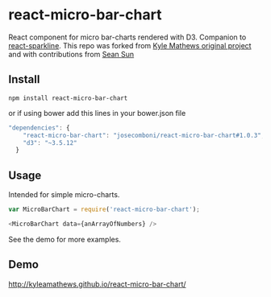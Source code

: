 react-micro-bar-chart
=====================

React component for micro bar-charts rendered with D3. Companion to [react-sparkline](https://github.com/KyleAMathews/react-sparkline).
This repo was forked from [Kyle Mathews original project](https://github.com/KyleAMathews/react-micro-bar-chart)
and with contributions from [Sean Sun](https://github.com/seanysun/react-micro-bar-chart)


## Install
`npm install react-micro-bar-chart`

or if using bower add this lines in your bower.json file
````javascript
"dependencies": {
    "react-micro-bar-chart": "josecomboni/react-micro-bar-chart#1.0.3",
    "d3": "~3.5.12"
  }
````

## Usage

Intended for simple micro-charts.

````javascript
var MicroBarChart = require('react-micro-bar-chart');

<MicroBarChart data={anArrayOfNumbers} />
````

See the demo for more examples.

## Demo
http://kyleamathews.github.io/react-micro-bar-chart/
